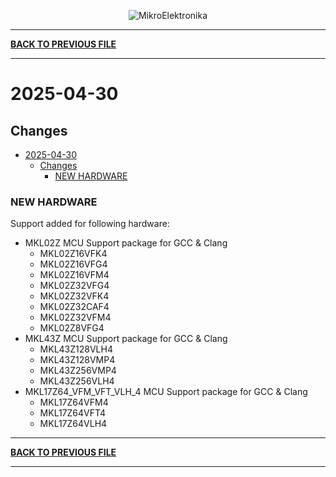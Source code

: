 <p align="center">
  <img src="http://www.mikroe.com/img/designs/beta/logo_small.png?raw=true" alt="MikroElektronika"/>
</p>

---

**[BACK TO PREVIOUS FILE](../changelog.md)**

---

# 2025-04-30

## Changes

- [2025-04-30](#2025-04-30)
  - [Changes](#changes)
    - [NEW HARDWARE](#new-hardware)

### NEW HARDWARE

Support added for following hardware:

+ MKL02Z MCU Support package for GCC & Clang
  + MKL02Z16VFK4
  + MKL02Z16VFG4
  + MKL02Z16VFM4
  + MKL02Z32VFG4
  + MKL02Z32VFK4
  + MKL02Z32CAF4
  + MKL02Z32VFM4
  + MKL02Z8VFG4
+ MKL43Z MCU Support package for GCC & Clang
  + MKL43Z128VLH4
  + MKL43Z128VMP4
  + MKL43Z256VMP4
  + MKL43Z256VLH4
+ MKL17Z64_VFM_VFT_VLH_4 MCU Support package for GCC & Clang
  + MKL17Z64VFM4
  + MKL17Z64VFT4
  + MKL17Z64VLH4

---

**[BACK TO PREVIOUS FILE](../changelog.md)**

---

